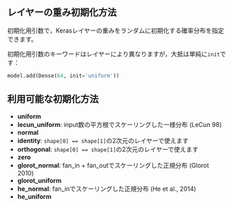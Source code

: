 
## レイヤーの重み初期化方法

初期化用引数で，Kerasレイヤーの重みをランダムに初期化する確率分布を指定できます。

初期化用引数のキーワードはレイヤーにより異なりますが，大抵は単純に`init`です：

```python
model.add(Dense(64, init='uniform'))
```

## 利用可能な初期化方法

- __uniform__
- __lecun_uniform__: input数の平方根でスケーリングした一様分布 (LeCun 98)
- __normal__
- __identity__: `shape[0] == shape[1]`の2次元のレイヤーで使えます
- __orthogonal__: `shape[0] == shape[1]`の2次元のレイヤーで使えます
- __zero__
- __glorot_normal__: fan_in + fan_outでスケーリングした正規分布 (Glorot 2010)
- __glorot_uniform__
- __he_normal__: fan_inでスケーリングした正規分布 (He et al., 2014)
- __he_uniform__

